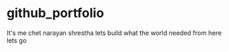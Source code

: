 # github_portfolio
It's me chet narayan shrestha
lets build what the world needed from here
lets go
